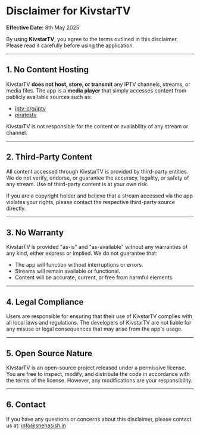 # Disclaimer for KivstarTV

**Effective Date:** 8th May 2025

By using **KivstarTV**, you agree to the terms outlined in this disclaimer. Please read it carefully before using the application.

---

## 1. No Content Hosting

KivstarTV **does not host, store, or transmit** any IPTV channels, streams, or media files. The app is a **media player** that simply accesses content from publicly available sources such as:

- [iptv-org/iptv](https://github.com/iptv-org/iptv)
- [piratestv](https://github.com/FunctionError/PiratesTv)

KivstarTV is not responsible for the content or availability of any stream or channel.

---

## 2. Third-Party Content

All content accessed through KivstarTV is provided by third-party entities. We do not verify, endorse, or guarantee the accuracy, legality, or safety of any stream. Use of third-party content is at your own risk.

If you are a copyright holder and believe that a stream accessed via the app violates your rights, please contact the respective third-party source directly.

---

## 3. No Warranty

KivstarTV is provided "as-is" and "as-available" without any warranties of any kind, either express or implied. We do not guarantee that:

- The app will function without interruptions or errors.
- Streams will remain available or functional.
- Content will be accurate, current, or free from harmful elements.

---

## 4. Legal Compliance

Users are responsible for ensuring that their use of KivstarTV complies with all local laws and regulations. The developers of KivstarTV are not liable for any misuse or legal consequences that may arise from the app's usage.

---

## 5. Open Source Nature

KivstarTV is an open-source project released under a permissive license. You are free to inspect, modify, and distribute the code in accordance with the terms of the license. However, any modifications are your responsibility.

---

## 6. Contact

If you have any questions or concerns about this disclaimer, please contact us at:
[info@snehasish.in](rsnehasish125.dev@gmail.com)
